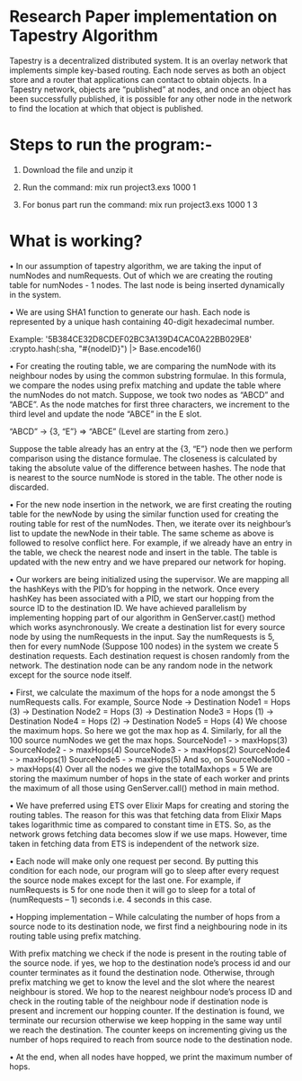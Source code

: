 # Research Paper implementation on Tapestry Algorithm
Tapestry is a decentralized distributed system. It is an overlay network that implements simple
key-based routing. Each node serves as both an object store and a router that applications can
contact to obtain objects. In a Tapestry network, objects are “published” at nodes, and once an
object has been successfully published, it is possible for any other node in the network to find the
location at which that object is published.

# Steps to run the program:-

1. Download the file and unzip it

2. Run the command: mix run project3.exs 1000 1

3. For bonus part run the command: mix run project3.exs 1000 1 3

# What is working?

• In our assumption of tapestry algorithm, we are taking the input of numNodes and numRequests. Out of which we are creating the routing table for numNodes - 1 nodes. The last node is being inserted dynamically in the system.

• We are using SHA1 function to generate our hash. Each node is represented by a unique hash containing 40-digit hexadecimal number.

Example: '5B384CE32D8CDEF02BC3A139D4CAC0A22BB029E8'
:crypto.hash(:sha, "#{nodeID}") |> Base.encode16()

• For creating the routing table, we are comparing the numNode with its neighbour nodes by using the common substring formulae. In this formula, we compare the nodes using prefix matching and update the table where the numNodes do not match. Suppose, we took two nodes as “ABCD” and “ABCE”. As the node matches for first three characters, we increment to the third level and update the node “ABCE” in the E slot.

“ABCD” -> {3, “E”} => “ABCE” (Level are starting from zero.)

Suppose the table already has an entry at the {3, “E”} node then we perform comparison using the distance formulae. The closeness is calculated by taking the absolute value of the difference between hashes. The node that is nearest to the source numNode is stored in the table. The other node is discarded.

• For the new node insertion in the network, we are first creating the routing table for the newNode by using the similar function used for creating the routing table for rest of the numNodes. Then, we iterate over its neighbour’s list to update the newNode in their table. The same scheme as above is followed to resolve conflict here. For example, if we already have an entry in the table, we check the nearest node and insert in the table. The table is updated with the new entry and we have prepared our network for hoping.

• Our workers are being initialized using the supervisor. We are mapping all the hashKeys with the PID’s for hopping in the network. Once every hashKey has been associated with a PID, we start our hopping from the source ID to the destination ID. We have achieved parallelism by implementing hopping part of our algorithm in GenServer.cast() method which works asynchronously. We create a destination list for every source node by using the numRequests in the input. Say the numRequests is 5, then for every numNode (Suppose 100 nodes) in the system we create 5 destination requests. Each destination request is chosen randomly from the network. The destination node can be any random node in the network except for the source node itself.

• First, we calculate the maximum of the hops for a node amongst the 5 numRequests calls.
For example,
Source Node
-> Destination Node1 = Hops (3)
-> Destination Node2 = Hops (3)
-> Destination Node3 = Hops (1)
-> Destination Node4 = Hops (2)
-> Destination Node5 = Hops (4)
We choose the maximum hops. So here we got the max hop as 4.
Similarly, for all the 100 source numNodes we get the max hops.
SourceNode1 - > maxHops(3)
SourceNode2 - > maxHops(4)
SourceNode3 - > maxHops(2)
SourceNode4 - > maxHops(1)
SourceNode5 - > maxHops(5)
And so, on
SourceNode100 - > maxHops(4)
Over all the nodes we give the totalMaxhops = 5
We are storing the maximum number of hops in the state of each worker and prints the maximum of all those using GenServer.call() method in main method.

• We have preferred using ETS over Elixir Maps for creating and storing the routing tables. The reason for this was that fetching data from Elixir Maps takes logarithmic time as compared to constant time in ETS. So, as the network grows fetching data becomes slow if we use maps. However, time taken in fetching data from ETS is independent of the network size.

• Each node will make only one request per second. By putting this condition for each node, our program will go to sleep after every request the source node makes except for the last one. For example, if numRequests is 5 for one node then it will go to sleep for a total of (numRequests – 1) seconds i.e. 4 seconds in this case.

• Hopping implementation – While calculating the number of hops from a source node to its destination node, we first find a neighbouring node in its routing table using prefix matching.

With prefix matching we check if the node is present in the routing table of the source node. if yes, we hop to the destination node’s process id and our counter terminates as it found the destination node. Otherwise, through prefix matching we get to know the level and the slot where the nearest neighbour is stored. We hop to the nearest neighbour node’s process ID and check in the routing table of the neighbour node if destination node is present and increment our hopping counter. If the destination is found, we terminate our recursion otherwise we keep hopping in the same way until we reach the destination. The counter keeps
on incrementing giving us the number of hops required to reach from source node to the destination node.

• At the end, when all nodes have hopped, we print the maximum number of hops.
